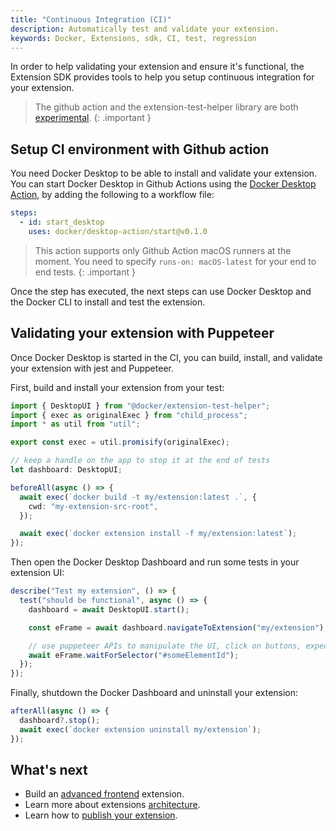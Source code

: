 ```yaml
---
title: "Continuous Integration (CI)"
description: Automatically test and validate your extension.
keywords: Docker, Extensions, sdk, CI, test, regression
---
```


In order to help validating your extension and ensure it's functional, the Extension SDK provides tools to help you setup continuous integration for your extension.

> The github action and the extension-test-helper library are both [experimental](https://docs.docker.com/release-lifecycle/#experimental).
{: .important }


## Setup CI environment with Github action

You need Docker Desktop to be able to install and validate your extension.
You can start Docker Desktop in Github Actions using the [Docker Desktop Action](https://github.com/docker/desktop-action), by adding the following to a workflow file:

```yaml
steps:
  - id: start_desktop
    uses: docker/desktop-action/start@v0.1.0
```

> This action supports only Github Action macOS runners at the moment. You need to specify `runs-on: macOS-latest` for your end to end tests.
{: .important }

Once the step has executed, the next steps can use Docker Desktop and the Docker CLI to install and test the extension.

## Validating your extension with Puppeteer

Once Docker Desktop is started in the CI, you can build, install, and validate your extension with jest and Puppeteer.

First, build and install your extension from your test:

```ts
import { DesktopUI } from "@docker/extension-test-helper";
import { exec as originalExec } from "child_process";
import * as util from "util";

export const exec = util.promisify(originalExec);

// keep a handle on the app to stop it at the end of tests
let dashboard: DesktopUI;

beforeAll(async () => {
  await exec(`docker build -t my/extension:latest .`, {
    cwd: "my-extension-src-root",
  });

  await exec(`docker extension install -f my/extension:latest`);
});
```

Then open the Docker Desktop Dashboard and run some tests in your extension UI:

```ts
describe("Test my extension", () => {
  test("should be functional", async () => {
    dashboard = await DesktopUI.start();

    const eFrame = await dashboard.navigateToExtension("my/extension");

    // use puppeteer APIs to manipulate the UI, click on buttons, expect visual display and validate your extension
    await eFrame.waitForSelector("#someElementId");
  });
});
```

Finally, shutdown the Docker Dashboard and uninstall your extension:

```ts
afterAll(async () => {
  dashboard?.stop();
  await exec(`docker extension uninstall my/extension`);
});
```

## What's next

- Build an [advanced frontend](../build/frontend-extension-tutorial.md) extension.
- Learn more about extensions [architecture](../architecture/index.md).
- Learn how to [publish your extension](../extensions/index.md).

